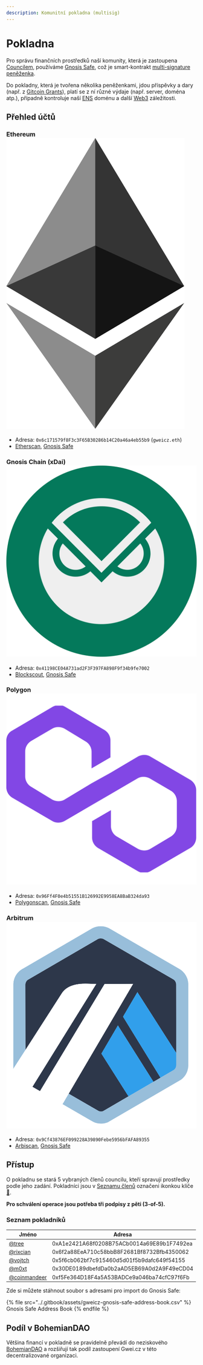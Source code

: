 ```yaml
---
description: Komunitní pokladna (multisig)
---
```


# Pokladna

Pro správu finančních prostředků naší komunity, která je zastoupena [Councilem](./), používáme [Gnosis Safe](https://gnosis-safe.io/), což je smart-kontrakt [multi-signature peněženka](https://bankless.cz/studium/co-to-je-multisignature-wallet).

Do pokladny, která je tvořena několika peněženkami, jdou příspěvky a dary (např. z [Gitcoin Grants](https://gitcoin.co/grants/590/gweicz-czsk-defiethereum-community)), platí se z ní různé výdaje (např. server, doména atp.), případně kontroluje naší [ENS](https://forum.gwei.cz/t/ethereum-name-service-ens-domenovy-system/420) doménu a další [Web3](../klicove-pojmy.md#web3) záležitosti.

## Přehled účtů

### Ethereum <img src="../.gitbook/assets/network-ethereum.png" alt="" data-size="line" />

* Adresa: `0x6c171579f8F3c3F65B30286b14C20a46a4eb55b9` (`gweicz.eth`)
* [Etherscan](https://etherscan.io/address/0x6c171579f8F3c3F65B30286b14C20a46a4eb55b9), [Gnosis Safe](https://gnosis-safe.io/app/#/safes/0x6c171579f8F3c3F65B30286b14C20a46a4eb55b9/balances)

### Gnosis Chain (xDai) <img src="../.gitbook/assets/gnosis-chain.webp" alt="" data-size="line" />

* Adresa: `0x41198CE04A731ad2F3F397FA898F9f34b9fe7002`
* [Blockscout](https://blockscout.com/xdai/mainnet/address/0x41198CE04A731ad2F3F397FA898F9f34b9fe7002/transactions), [Gnosis Safe](https://xdai.gnosis-safe.io/app/#/safes/0x41198CE04A731ad2F3F397FA898F9f34b9fe7002)

### Polygon <img src="../.gitbook/assets/network-polygon.png" alt="" data-size="line" />

* Adresa: `0x96Ff4F0e4b51551B126992E9958EA8BaB324da93`
* [Polygonscan](https://polygonscan.com/address/0x96Ff4F0e4b51551B126992E9958EA8BaB324da93), [Gnosis Safe](https://polygon.gnosis-safe.io/app/#/safes/0x96Ff4F0e4b51551B126992E9958EA8BaB324da93)

### Arbitrum <img src="../.gitbook/assets/network-arbitrum.png" alt="" data-size="line" />

* Adresa: `0x9Cf43876EF099228A39890Febe5956bFAFA89355`
* [Arbiscan](https://arbiscan.io/address/0x9Cf43876EF099228A39890Febe5956bFAFA89355), [Gnosis Safe](https://arbitrum.gnosis-safe.io/app/#/safes/0x9Cf43876EF099228A39890Febe5956bFAFA89355/balances)

## Přístup

O pokladnu se stará 5 vybraných členů councilu, kteří spravují prostředky podle jeho zadání. Pokladníci jsou v [Seznamu členů](./#seznam-clenu-15) označeni ikonkou klíče [🔑](https://emojipedia.org/key/).

**Pro schválení operace jsou potřeba tři podpisy z pěti (3-of-5).**

### Seznam pokladníků

| Jméno                                               | Adresa                                     |
| --------------------------------------------------- | ------------------------------------------ |
| [@tree](https://forum.gwei.cz/u/tree)               | 0xA1e2421A68f0208B75ACb0014a69E89b1F7492ea |
| [@rixcian](https://forum.gwei.cz/u/rixcian)         | 0x6f2a88EeA710c58bbB8F2681Bf8732Bfb4350062 |
| [@vojtch](https://forum.gwei.cz/u/vojtch)           | 0x5f6cb062bf7c915460d5d01f5b9dafc649f54155 |
| [@m0xt](https://forum.gwei.cz/u/m0xt)               | 0x30DE0189dbefdDa0b2aAD5EB69A0d2A9F49eCD04 |
| [@coinmandeer](https://forum.gwei.cz/u/coinmandeer) | 0xf5Fe364D18F4a5A53BADCe9a046ba74cfC97f6Fb |

Zde si můžete stáhnout soubor s adresami pro import do Gnosis Safe:

{% file src="../.gitbook/assets/gweicz-gnosis-safe-address-book.csv" %}
Gnosis Safe Address Book
{% endfile %}

## Podíl v BohemianDAO

Většina financí v pokladně se pravidelně převádí do neziskového [BohemianDAO](http://bohemiandao.cz/) a rozšiřují tak podíl zastoupení Gwei.cz v této decentralizované organizaci.
